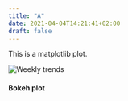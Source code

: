 ```yaml
---
title: "A"
date: 2021-04-04T14:21:41+02:00
draft: false
---
```

This is a matplotlib plot.

![Weekly trends](/images/WeeklyTrends.jpg)

#### Bokeh plot

<script type="text/javascript" src="https://cdn.bokeh.org/bokeh/release/bokeh-2.3.0.min.js" integrity="sha384-HjagQp6T0/7bxYTAXbLotF1MLAGWmhkY5siA1Gc/pcEgvgRPtMsRn0gQtMwGKiw1" crossorigin="anonymous"></script>
<script type="text/javascript">
            Bokeh.set_log_level("info");
</script>

<div class="bk-root" id="a80a4b88-6526-4893-bad1-ebec0b64c2ba" data-root-id="3284">
</div>
<script type="application/json" id="3644">
          {"f2dea735-1a8a-450b-b491-f1b1409f3980":{"defs":[{"extends":null,"module":null,"name":"DataModel","overrides":[],"properties":[]}],"roots":{"references":[{"attributes":{"below":[{"id":"3294"}],"center":[{"id":"3296"},{"id":"3300"}],"left":[{"id":"3297"}],"renderers":[{"id":"3319"},{"id":"3325"},{"id":"3331"},{"id":"3337"},{"id":"3343"},{"id":"3349"},{"id":"3355"},{"id":"3361"},{"id":"3367"},{"id":"3373"},{"id":"3379"},{"id":"3385"},{"id":"3391"},{"id":"3397"}],"right":[{"id":"3399"}],"title":{"id":"3285"},"toolbar":{"id":"3308"},"width":1000,"x_range":{"id":"3283"},"x_scale":{"id":"3290"},"y_range":{"id":"3288"},"y_scale":{"id":"3292"}},"id":"3284","subtype":"Figure","type":"Plot"},{"attributes":{"fill_alpha":{"value":0.1},"fill_color":{"value":"#9467bd"},"line_alpha":{"value":0.1},"line_color":{"value":"#9467bd"},"top":{"field":"LARCENY/THEFT"},"x":{"field":"Hour"}},"id":"3366","type":"VBar"},{"attributes":{"fill_alpha":{"value":0.1},"fill_color":{"value":"#c5b0d5"},"line_alpha":{"value":0.1},"line_color":{"value":"#c5b0d5"},"top":{"field":"VEHICLE THEFT"},"x":{"field":"Hour"}},"id":"3372","type":"VBar"},{"attributes":{},"id":"3306","type":"HelpTool"},{"attributes":{"fill_alpha":{"value":0.1},"fill_color":{"value":"#8c564b"},"line_alpha":{"value":0.1},"line_color":{"value":"#8c564b"},"top":{"field":"WEAPON LAWS"},"x":{"field":"Hour"}},"id":"3378","type":"VBar"},{"attributes":{"fill_color":{"value":"#c5b0d5"},"line_color":{"value":"#c5b0d5"},"top":{"field":"VEHICLE THEFT"},"x":{"field":"Hour"}},"id":"3370","type":"VBar"},{"attributes":{"fill_alpha":{"value":0.1},"fill_color":{"value":"#ff7f0e"},"line_alpha":{"value":0.1},"line_color":{"value":"#ff7f0e"},"top":{"field":"ASSAULT"},"x":{"field":"Hour"}},"id":"3330","type":"VBar"},{"attributes":{"source":{"id":"3282"}},"id":"3368","type":"CDSView"},{"attributes":{"fill_alpha":{"value":0.1},"fill_color":{"value":"#c5b0d5"},"line_alpha":{"value":0.1},"line_color":{"value":"#c5b0d5"},"top":{"field":"VEHICLE THEFT"},"x":{"field":"Hour"}},"id":"3371","type":"VBar"},{"attributes":{"source":{"id":"3282"}},"id":"3320","type":"CDSView"},{"attributes":{"source":{"id":"3282"}},"id":"3374","type":"CDSView"},{"attributes":{"fill_alpha":{"value":0.1},"fill_color":{"value":"#aec7e8"},"line_alpha":{"value":0.1},"line_color":{"value":"#aec7e8"},"top":{"field":"DRUG/NARCOTIC"},"x":{"field":"Hour"}},"id":"3323","type":"VBar"},{"attributes":{"data_source":{"id":"3282"},"glyph":{"id":"3370"},"hover_glyph":null,"muted":true,"muted_glyph":{"id":"3372"},"nonselection_glyph":{"id":"3371"},"view":{"id":"3374"}},"id":"3373","type":"GlyphRenderer"},{"attributes":{"source":{"id":"3282"}},"id":"3326","type":"CDSView"},{"attributes":{"data_source":{"id":"3282"},"glyph":{"id":"3322"},"hover_glyph":null,"muted":true,"muted_glyph":{"id":"3324"},"nonselection_glyph":{"id":"3323"},"view":{"id":"3326"}},"id":"3325","type":"GlyphRenderer"},{"attributes":{"fill_color":{"value":"#aec7e8"},"line_color":{"value":"#aec7e8"},"top":{"field":"DRUG/NARCOTIC"},"x":{"field":"Hour"}},"id":"3322","type":"VBar"},{"attributes":{"fill_color":{"value":"#8c564b"},"line_color":{"value":"#8c564b"},"top":{"field":"WEAPON LAWS"},"x":{"field":"Hour"}},"id":"3376","type":"VBar"},{"attributes":{"label":{"value":"TRESPASS"},"renderers":[{"id":"3355"}]},"id":"3406","type":"LegendItem"},{"attributes":{"fill_alpha":{"value":0.1},"fill_color":{"value":"#aec7e8"},"line_alpha":{"value":0.1},"line_color":{"value":"#aec7e8"},"top":{"field":"DRUG/NARCOTIC"},"x":{"field":"Hour"}},"id":"3324","type":"VBar"},{"attributes":{"fill_alpha":{"value":0.1},"fill_color":{"value":"#8c564b"},"line_alpha":{"value":0.1},"line_color":{"value":"#8c564b"},"top":{"field":"WEAPON LAWS"},"x":{"field":"Hour"}},"id":"3377","type":"VBar"},{"attributes":{"source":{"id":"3282"}},"id":"3380","type":"CDSView"},{"attributes":{"fill_alpha":{"value":0.1},"fill_color":{"value":"#c49c94"},"line_alpha":{"value":0.1},"line_color":{"value":"#c49c94"},"top":{"field":"DRIVING UNDER THE INFLUENCE"},"x":{"field":"Hour"}},"id":"3384","type":"VBar"},{"attributes":{"data_source":{"id":"3282"},"glyph":{"id":"3316"},"hover_glyph":null,"muted":true,"muted_glyph":{"id":"3318"},"nonselection_glyph":{"id":"3317"},"view":{"id":"3320"}},"id":"3319","type":"GlyphRenderer"},{"attributes":{"data_source":{"id":"3282"},"glyph":{"id":"3376"},"hover_glyph":null,"muted":true,"muted_glyph":{"id":"3378"},"nonselection_glyph":{"id":"3377"},"view":{"id":"3380"}},"id":"3379","type":"GlyphRenderer"},{"attributes":{"bottom_units":"screen","fill_alpha":0.5,"fill_color":"lightgrey","left_units":"screen","level":"overlay","line_alpha":1.0,"line_color":"black","line_dash":[4,4],"line_width":2,"right_units":"screen","syncable":false,"top_units":"screen"},"id":"3307","type":"BoxAnnotation"},{"attributes":{"fill_color":{"value":"#ff7f0e"},"line_color":{"value":"#ff7f0e"},"top":{"field":"ASSAULT"},"x":{"field":"Hour"}},"id":"3328","type":"VBar"},{"attributes":{"fill_color":{"value":"#c49c94"},"line_color":{"value":"#c49c94"},"top":{"field":"DRIVING UNDER THE INFLUENCE"},"x":{"field":"Hour"}},"id":"3382","type":"VBar"},{"attributes":{"fill_alpha":{"value":0.1},"fill_color":{"value":"#c49c94"},"line_alpha":{"value":0.1},"line_color":{"value":"#c49c94"},"top":{"field":"DRIVING UNDER THE INFLUENCE"},"x":{"field":"Hour"}},"id":"3383","type":"VBar"},{"attributes":{"fill_alpha":{"value":0.1},"fill_color":{"value":"#9467bd"},"line_alpha":{"value":0.1},"line_color":{"value":"#9467bd"},"top":{"field":"LARCENY/THEFT"},"x":{"field":"Hour"}},"id":"3365","type":"VBar"},{"attributes":{"source":{"id":"3282"}},"id":"3386","type":"CDSView"},{"attributes":{"fill_alpha":{"value":0.1},"fill_color":{"value":"#e377c2"},"line_alpha":{"value":0.1},"line_color":{"value":"#e377c2"},"top":{"field":"BURGLARY"},"x":{"field":"Hour"}},"id":"3390","type":"VBar"},{"attributes":{"data_source":{"id":"3282"},"glyph":{"id":"3382"},"hover_glyph":null,"muted":true,"muted_glyph":{"id":"3384"},"nonselection_glyph":{"id":"3383"},"view":{"id":"3386"}},"id":"3385","type":"GlyphRenderer"},{"attributes":{"fill_color":{"value":"#e377c2"},"line_color":{"value":"#e377c2"},"top":{"field":"BURGLARY"},"x":{"field":"Hour"}},"id":"3388","type":"VBar"},{"attributes":{"label":{"value":"PROSTITUTION"},"renderers":[{"id":"3397"}]},"id":"3413","type":"LegendItem"},{"attributes":{"fill_alpha":{"value":0.1},"fill_color":{"value":"#e377c2"},"line_alpha":{"value":0.1},"line_color":{"value":"#e377c2"},"top":{"field":"BURGLARY"},"x":{"field":"Hour"}},"id":"3389","type":"VBar"},{"attributes":{"source":{"id":"3282"}},"id":"3392","type":"CDSView"},{"attributes":{"fill_alpha":{"value":0.1},"fill_color":{"value":"#f7b6d2"},"line_alpha":{"value":0.1},"line_color":{"value":"#f7b6d2"},"top":{"field":"PROSTITUTION"},"x":{"field":"Hour"}},"id":"3396","type":"VBar"},{"attributes":{"data_source":{"id":"3282"},"glyph":{"id":"3388"},"hover_glyph":null,"muted":true,"muted_glyph":{"id":"3390"},"nonselection_glyph":{"id":"3389"},"view":{"id":"3392"}},"id":"3391","type":"GlyphRenderer"},{"attributes":{"fill_color":{"value":"#f7b6d2"},"line_color":{"value":"#f7b6d2"},"top":{"field":"PROSTITUTION"},"x":{"field":"Hour"}},"id":"3394","type":"VBar"},{"attributes":{"label":{"value":"BURGLARY"},"renderers":[{"id":"3391"}]},"id":"3412","type":"LegendItem"},{"attributes":{"fill_alpha":{"value":0.1},"fill_color":{"value":"#f7b6d2"},"line_alpha":{"value":0.1},"line_color":{"value":"#f7b6d2"},"top":{"field":"PROSTITUTION"},"x":{"field":"Hour"}},"id":"3395","type":"VBar"},{"attributes":{"source":{"id":"3282"}},"id":"3398","type":"CDSView"},{"attributes":{"data_source":{"id":"3282"},"glyph":{"id":"3394"},"hover_glyph":null,"muted":true,"muted_glyph":{"id":"3396"},"nonselection_glyph":{"id":"3395"},"view":{"id":"3398"}},"id":"3397","type":"GlyphRenderer"},{"attributes":{"label":{"value":"DISORDERLY CONDUCT"},"renderers":[{"id":"3343"}]},"id":"3404","type":"LegendItem"},{"attributes":{"label":{"value":"ROBBERY"},"renderers":[{"id":"3319"}]},"id":"3400","type":"LegendItem"},{"attributes":{"active_multi":null,"tools":[{"id":"3301"},{"id":"3302"},{"id":"3303"},{"id":"3304"},{"id":"3305"},{"id":"3306"}]},"id":"3308","type":"Toolbar"},{"attributes":{},"id":"3486","type":"CategoricalTickFormatter"},{"attributes":{"label":{"value":"DRIVING UNDER THE INFLUENCE"},"renderers":[{"id":"3385"}]},"id":"3411","type":"LegendItem"},{"attributes":{"fill_alpha":{"value":0.1},"fill_color":{"value":"#ff7f0e"},"line_alpha":{"value":0.1},"line_color":{"value":"#ff7f0e"},"top":{"field":"ASSAULT"},"x":{"field":"Hour"}},"id":"3329","type":"VBar"},{"attributes":{"source":{"id":"3282"}},"id":"3332","type":"CDSView"},{"attributes":{"fill_alpha":{"value":0.1},"fill_color":{"value":"#ffbb78"},"line_alpha":{"value":0.1},"line_color":{"value":"#ffbb78"},"top":{"field":"STOLEN PROPERTY"},"x":{"field":"Hour"}},"id":"3336","type":"VBar"},{"attributes":{"data_source":{"id":"3282"},"glyph":{"id":"3328"},"hover_glyph":null,"muted":true,"muted_glyph":{"id":"3330"},"nonselection_glyph":{"id":"3329"},"view":{"id":"3332"}},"id":"3331","type":"GlyphRenderer"},{"attributes":{"label":{"value":"VANDALISM"},"renderers":[{"id":"3349"}]},"id":"3405","type":"LegendItem"},{"attributes":{},"id":"3487","type":"AllLabels"},{"attributes":{"fill_color":{"value":"#ffbb78"},"line_color":{"value":"#ffbb78"},"top":{"field":"STOLEN PROPERTY"},"x":{"field":"Hour"}},"id":"3334","type":"VBar"},{"attributes":{"fill_alpha":{"value":0.1},"fill_color":{"value":"#ffbb78"},"line_alpha":{"value":0.1},"line_color":{"value":"#ffbb78"},"top":{"field":"STOLEN PROPERTY"},"x":{"field":"Hour"}},"id":"3335","type":"VBar"},{"attributes":{"source":{"id":"3282"}},"id":"3338","type":"CDSView"},{"attributes":{"fill_alpha":{"value":0.1},"fill_color":{"value":"#2ca02c"},"line_alpha":{"value":0.1},"line_color":{"value":"#2ca02c"},"top":{"field":"DISORDERLY CONDUCT"},"x":{"field":"Hour"}},"id":"3342","type":"VBar"},{"attributes":{"data_source":{"id":"3282"},"glyph":{"id":"3334"},"hover_glyph":null,"muted":true,"muted_glyph":{"id":"3336"},"nonselection_glyph":{"id":"3335"},"view":{"id":"3338"}},"id":"3337","type":"GlyphRenderer"},{"attributes":{"fill_color":{"value":"#2ca02c"},"line_color":{"value":"#2ca02c"},"top":{"field":"DISORDERLY CONDUCT"},"x":{"field":"Hour"}},"id":"3340","type":"VBar"},{"attributes":{"fill_alpha":{"value":0.1},"fill_color":{"value":"#2ca02c"},"line_alpha":{"value":0.1},"line_color":{"value":"#2ca02c"},"top":{"field":"DISORDERLY CONDUCT"},"x":{"field":"Hour"}},"id":"3341","type":"VBar"},{"attributes":{"source":{"id":"3282"}},"id":"3344","type":"CDSView"},{"attributes":{"fill_alpha":{"value":0.1},"fill_color":{"value":"#98df8a"},"line_alpha":{"value":0.1},"line_color":{"value":"#98df8a"},"top":{"field":"VANDALISM"},"x":{"field":"Hour"}},"id":"3348","type":"VBar"},{"attributes":{"data_source":{"id":"3282"},"glyph":{"id":"3340"},"hover_glyph":null,"muted":true,"muted_glyph":{"id":"3342"},"nonselection_glyph":{"id":"3341"},"view":{"id":"3344"}},"id":"3343","type":"GlyphRenderer"},{"attributes":{"label":{"value":"STOLEN PROPERTY"},"renderers":[{"id":"3337"}]},"id":"3403","type":"LegendItem"},{"attributes":{"fill_color":{"value":"#98df8a"},"line_color":{"value":"#98df8a"},"top":{"field":"VANDALISM"},"x":{"field":"Hour"}},"id":"3346","type":"VBar"},{"attributes":{"label":{"value":"WEAPON LAWS"},"renderers":[{"id":"3379"}]},"id":"3410","type":"LegendItem"},{"attributes":{"fill_alpha":{"value":0.1},"fill_color":{"value":"#98df8a"},"line_alpha":{"value":0.1},"line_color":{"value":"#98df8a"},"top":{"field":"VANDALISM"},"x":{"field":"Hour"}},"id":"3347","type":"VBar"},{"attributes":{"source":{"id":"3282"}},"id":"3350","type":"CDSView"},{"attributes":{"fill_alpha":{"value":0.1},"fill_color":{"value":"#d62728"},"line_alpha":{"value":0.1},"line_color":{"value":"#d62728"},"top":{"field":"TRESPASS"},"x":{"field":"Hour"}},"id":"3354","type":"VBar"},{"attributes":{"data_source":{"id":"3282"},"glyph":{"id":"3346"},"hover_glyph":null,"muted":true,"muted_glyph":{"id":"3348"},"nonselection_glyph":{"id":"3347"},"view":{"id":"3350"}},"id":"3349","type":"GlyphRenderer"},{"attributes":{"fill_color":{"value":"#d62728"},"line_color":{"value":"#d62728"},"top":{"field":"TRESPASS"},"x":{"field":"Hour"}},"id":"3352","type":"VBar"},{"attributes":{"source":{"id":"3282"}},"id":"3356","type":"CDSView"},{"attributes":{"label":{"value":"ASSAULT"},"renderers":[{"id":"3331"}]},"id":"3402","type":"LegendItem"},{"attributes":{"data":{"ASSAULT":{"__ndarray__":"ePIBiALkrD/TgDDGXaCoPyZKwO+iYKY/Y6fhOqD6lz+KhiM5hdSNP6B7yk61x4k/HgvGxrk6kD9X9fA+OTiXP/L5AXP9KaE/Z6MQRQZkoj8CIn2NnX+kP9tpsbcU0KU/q5IRpWMjqz8lJt4SAi2nP8dXeAHfqqc/xevRavwPqj++9y9HEEiqPzShPhkZgqs/KHiGVJqMqj/2lgK6kueqPwP2DcqCqqo/OgyoBR19qz8WSbv9XjWqPyNV4SHY+Kg/","dtype":"float64","order":"little","shape":[24]},"BURGLARY":{"__ndarray__":"GKeW/Sa0pD+JOtl2CZ6cP6YUYkUQOaA/JkvSE4EkoT9OvOPtPpueP9i0x58O3Zo/7Ihl93Tplz+ETNJGp1ygP3dkH50LtKg/8ySaFJftpj9Yws5k3ymlP1O5uarbTqQ/CXA7hK4aqj+LfDSIs/igP+qljwOuYKM/W6SWl9pDpj/eUPy8MOGpP/xS4NMLrLA/f9fqsI0ZsT/1B3AIXnarP4MJaXQxk6g/wWkmMPevpz9YVvyIycGmP/beBv+916Q/","dtype":"float64","order":"little","shape":[24]},"DISORDERLY CONDUCT":{"__ndarray__":"TnmwXnd0qj9zkUdV/najP1ujcoysj6A/Y/7N8Ue2kj+t64mzvfiOP+sUM9oWb64//sO7vNp8vj+gUeJnlPi5PxImnOgqMrM/Xgwqwi01qz/gc12mei+lP4pc37bP0aI/49wU3PvUnz/3PvUHTIqkPyk+3ABw5Z0/mMwbswUGoD+7W8av8yycPwG9jdRnPZo/qF+VFrzGoD8YiCU2OZiZP4t/HB5QXpY/dLSEvH4Dlz96yWVTGRGiPxVCq2c4f6I/","dtype":"float64","order":"little","shape":[24]},"DRIVING UNDER THE INFLUENCE":{"__ndarray__":"zZ7k+1jNvj9XRwkRMKy8P1SZsA2CU7k/AcPK6WVWqD/6ZhnjCaWRP3RsTdHgHoc/jhlIAuuNiT/6ZhnjCaWBP24QnMqEbYA/qMZCM/X8iz9bv1Kg1q90P0ESWG/MQII/oWqRLJlLhT8Bw8rpZVaIP6jGQjP1/Is/FBQUFBQUlD/xH9rCZfGfP29nSMzbGaI//L3F5GBRoz//ax7oDqqmP01zDnst960/tLvaVkcJsT8j7ROvG863P8xHOPoBIb0/","dtype":"float64","order":"little","shape":[24]},"DRUG/NARCOTIC":{"__ndarray__":"faElFCXBoT8oDIOp6iyVP45WW9V8K5E/aIVDPTtgiT9p4FmuSdaCP6I3M5sAOHU/psimbs0ghj+/tRTZ1K2ZPyt96hwP9KA/IORQMA+boz9GcKNZWEGkP/+J690zV6c/3Sk7uRZTqz8IVwfmAHOvP2SZufhfAa8/kmr0kWr0sT9dP72p3zS0P5gRuWdNLrU/u/yRjfVasj+xJjZKZyWvP+Caoiw7Gqc/eBptnuqooz8LM4v6B0GnP0RqWIcWgaQ/","dtype":"float64","order":"little","shape":[24]},"DRUNKENNESS":{"__ndarray__":"LbT9tG2qtD9PszZQPLKzP4o4jOQpA7I/PPD8m+eNmz8K5MOpqfuMPzYtGlcdaXQ/b802/hrHgj82LRpXHWmUP6HZb/BYWZE/BCHhZN/WlT/gPG/cINyWP8W94XgXVKA/5v9RIesAnj/Y14q3a2meP6w3xX/4CqE/MmOofD2DpD/n0FKR4KemP7H6p8TCL6g/NFwZ5yfCqz94WosdxdGpP8Ib4JgsBq8/zFHFLdcfsD9WRxoF/H2zP1ZHGgX8fbM/","dtype":"float64","order":"little","shape":[24]},"Hour":[0,1,2,3,4,5,6,7,8,9,10,11,12,13,14,15,16,17,18,19,20,21,22,23],"LARCENY/THEFT":{"__ndarray__":"bZnR5Tc0pD//6wQc9eGZP6zNFUM5pY8/pT89/jljhD9seHHYId56P4f/pv33Lns/+jQCUiGIhD8iqiPK1M6OP4rPct+3mJo/fmF+IZdjoD8wI6vB/BmlP7PmmgIKu6c/gLet/jnGrD+Nt0f6EM+pP1FZKg9vgao/ELMCT4hMrD8JAxv0pu+tP0LfyvXLI7E/MMdJbWlLtT80D1RCrjK0P+oBMYeLyLE/RtHOBh32rD8WqycBQwyrP15pJXgukqc/","dtype":"float64","order":"little","shape":[24]},"PROSTITUTION":{"__ndarray__":"x5kGwbKiwD8M9Hiuap64Pzgfg/MxOK8/uxK1K1G7oj/7E7A/AfuTP9Zd9gGvsYQ/juyWNkoggT+ypzzEXGh1P9Zd9gGvsXQ/aDvJSLjVZj9DhQ8LZox3P/oYnI/B+Yg/5AAhxX0toz8wrx48feaMPx/PVc0TQ5g/uhehexG6lz+VYec9v3CYPzkal6NxOZo/TfCHclrfpD8i5kKrwNizPyo14uRHl7A/2ZqUrUnZqj+8M3qpfk64P+5rmSxygMA/","dtype":"float64","order":"little","shape":[24]},"ROBBERY":{"__ndarray__":"iHa2eRpVrD+1pL332LyuP5ZaumWY5a4/gE3mpskioz/GzUfscA2YP/Y8u4/j15M/9IFkB9qIkj8pZ4W7X/GQP6vAlpx+O5Q/0foOM0uslj+alwyo5uqaP7yYTN/Ks54/NZAyH9Qyoj980x6zUCejP9jyt/2iAKQ/07l/nrpYpT+x8Zo1myioP7VrYikUJKg/HLSo19o+qj8zS6wWunKrP7WkvffYvK4/o9AhmPKhsT8m7b3H5vWwP8BfzqEpKrA/","dtype":"float64","order":"little","shape":[24]},"STOLEN PROPERTY":{"__ndarray__":"9anfyZnEpj966bbuRC6hP5hCDznKK54/EaKV4WwGmD/EKZzYd4iUP3rptu5ELpE/g5HzS4uZkT8guvp8N7mYP3xKWSH36Zw/ZGEpFfYzoD+W4WwGGHCiP+nJjk2RNaY/S8oVMNWtqj9tMvSFLDesP41+SMyirq0/hw4gjh5nrT/AGhbNpfyvP2eLeKzHTrA/ck8/Ge/LsD9nwstHqO+rPy621QghWqk/FfYzEBA8qD8EwkRlZHenP8INEsmWdqQ/","dtype":"float64","order":"little","shape":[24]},"TRESPASS":{"__ndarray__":"57mkxcwSnT9f8kxdZ/eUPwwANnpKL5o/bYs7lBnOlT/AfVJ3NpaQP3KVlTemhaM/U14LeHv8sj8QuE/qzsayP+offgJJirA/57mkxcwSrT+Fs75e8cOpP3ca0Cc/7ag/wiHT3UbWqj8oCXPOqkypP+Y+xHjAYqU/NnnB61iTpz9yvjVRqhWmP/TXsq9yOaY/NVAh0lQDpT+8c/jTqd6iPyzBjD4v5KE/yuNG8VcloT9cY9MG5++eP6EOPOZZAZ4/","dtype":"float64","order":"little","shape":[24]},"VANDALISM":{"__ndarray__":"TqAoh2jlqz8yjehTBY2jP/pkh7kDM6I/bw/q82CHmj9dwhHW6yKSP9yhpbWaDI4/6Ja+AfF5kT+/L+LI0hyWP2eAVoDaEaA/IE512FOJnj+SHCYnJUSgPzTaRAMwcZ4/Q1uxCxhGpD+DcwoHQFagP87ItxK5AKI/Bvk7GLpfpT+jo9Rm0XSnPy6YDT/U364/wAKxYbissj+AVoDaEZCxP53Foqv30bA/+z95vejHsD8K6ZTdzbWwP4Or//Q7ea4/","dtype":"float64","order":"little","shape":[24]},"VEHICLE THEFT":{"__ndarray__":"c+ggyxZpoj9YPmqBJcmYP74l0odSspI/MI4DJJuPiD+jRWBRQ6OEPyA0UtJWjoQ/51UoFKt3jz/f6NfTITGXPw7rQUzY7aA/nzHn+7D1oD9g9Q+mwhSgP2eYG9Npypw/d/yZIKkWpj8OwTDc0MWeP23FBM09P6I/VW9PwfcGpj8KrbeGPhirPxhCGxRQorE/F81W0FhrtT8CQGdGtdGyP21gYsPMdrQ/J7wQ2qCAsj8/jd9naRO0P0UlwKk5dLA/","dtype":"float64","order":"little","shape":[24]},"WEAPON LAWS":{"__ndarray__":"8nZe4h38qz9XW0yf4jekP40nh97oY6E/jGHJbQdQmD+A3BijaKGQP276w+2vOIE/TQdDjJX5hz9ngH67hgiWPwkW1jDr/Jg/24melO8UoD/6tmGFKECgP4O23IOMr6E/x+GLblWYpz8GPBJQx+6nP7Elc9h4Iac/nmC/as8uqz/yk/8pLXKvP8n1kd6Xkq8/Y5y3okH9sD93a25IDO2wP3XCUR86T6s/75yaAfrtqj94ubZHbdOvP72NglsIWqs/","dtype":"float64","order":"little","shape":[24]}},"selected":{"id":"3492"},"selection_policy":{"id":"3491"}},"id":"3282","type":"ColumnDataSource"},{"attributes":{"fill_alpha":{"value":0.1},"fill_color":{"value":"#d62728"},"line_alpha":{"value":0.1},"line_color":{"value":"#d62728"},"top":{"field":"TRESPASS"},"x":{"field":"Hour"}},"id":"3353","type":"VBar"},{"attributes":{"fill_alpha":{"value":0.1},"fill_color":{"value":"#ff9896"},"line_alpha":{"value":0.1},"line_color":{"value":"#ff9896"},"top":{"field":"DRUNKENNESS"},"x":{"field":"Hour"}},"id":"3360","type":"VBar"},{"attributes":{"data_source":{"id":"3282"},"glyph":{"id":"3352"},"hover_glyph":null,"muted":true,"muted_glyph":{"id":"3354"},"nonselection_glyph":{"id":"3353"},"view":{"id":"3356"}},"id":"3355","type":"GlyphRenderer"},{"attributes":{"fill_color":{"value":"#ff9896"},"line_color":{"value":"#ff9896"},"top":{"field":"DRUNKENNESS"},"x":{"field":"Hour"}},"id":"3358","type":"VBar"},{"attributes":{"source":{"id":"3282"}},"id":"3362","type":"CDSView"},{"attributes":{"label":{"value":"DRUG/NARCOTIC"},"renderers":[{"id":"3325"}]},"id":"3401","type":"LegendItem"},{"attributes":{"fill_alpha":{"value":0.1},"fill_color":{"value":"#ff9896"},"line_alpha":{"value":0.1},"line_color":{"value":"#ff9896"},"top":{"field":"DRUNKENNESS"},"x":{"field":"Hour"}},"id":"3359","type":"VBar"},{"attributes":{"label":{"value":"VEHICLE THEFT"},"renderers":[{"id":"3373"}]},"id":"3409","type":"LegendItem"},{"attributes":{"data_source":{"id":"3282"},"glyph":{"id":"3358"},"hover_glyph":null,"muted":true,"muted_glyph":{"id":"3360"},"nonselection_glyph":{"id":"3359"},"view":{"id":"3362"}},"id":"3361","type":"GlyphRenderer"},{"attributes":{"fill_color":{"value":"#9467bd"},"line_color":{"value":"#9467bd"},"top":{"field":"LARCENY/THEFT"},"x":{"field":"Hour"}},"id":"3364","type":"VBar"},{"attributes":{},"id":"3491","type":"UnionRenderers"},{"attributes":{},"id":"3489","type":"BasicTickFormatter"},{"attributes":{"click_policy":"mute","items":[{"id":"3400"},{"id":"3401"},{"id":"3402"},{"id":"3403"},{"id":"3404"},{"id":"3405"},{"id":"3406"},{"id":"3407"},{"id":"3408"},{"id":"3409"},{"id":"3410"},{"id":"3411"},{"id":"3412"},{"id":"3413"}],"label_text_font_size":"8pt","location":[0,-10]},"id":"3399","type":"Legend"},{"attributes":{},"id":"3302","type":"WheelZoomTool"},{"attributes":{},"id":"3490","type":"AllLabels"},{"attributes":{},"id":"3492","type":"Selection"},{"attributes":{"factors":["0","1","2","3","4","5","6","7","8","9","10","11","12","13","14","15","16","17","18","19","20","21","22","23"]},"id":"3283","type":"FactorRange"},{"attributes":{},"id":"3298","type":"BasicTicker"},{"attributes":{"fill_color":{"value":"#1f77b4"},"line_color":{"value":"#1f77b4"},"top":{"field":"ROBBERY"},"x":{"field":"Hour"}},"id":"3316","type":"VBar"},{"attributes":{"data_source":{"id":"3282"},"glyph":{"id":"3364"},"hover_glyph":null,"muted":true,"muted_glyph":{"id":"3366"},"nonselection_glyph":{"id":"3365"},"view":{"id":"3368"}},"id":"3367","type":"GlyphRenderer"},{"attributes":{"label":{"value":"LARCENY/THEFT"},"renderers":[{"id":"3367"}]},"id":"3408","type":"LegendItem"},{"attributes":{"fill_alpha":{"value":0.1},"fill_color":{"value":"#1f77b4"},"line_alpha":{"value":0.1},"line_color":{"value":"#1f77b4"},"top":{"field":"ROBBERY"},"x":{"field":"Hour"}},"id":"3317","type":"VBar"},{"attributes":{"label":{"value":"DRUNKENNESS"},"renderers":[{"id":"3361"}]},"id":"3407","type":"LegendItem"},{"attributes":{"text":"Distribution of crimes per hour"},"id":"3285","type":"Title"},{"attributes":{"fill_alpha":{"value":0.1},"fill_color":{"value":"#1f77b4"},"line_alpha":{"value":0.1},"line_color":{"value":"#1f77b4"},"top":{"field":"ROBBERY"},"x":{"field":"Hour"}},"id":"3318","type":"VBar"},{"attributes":{},"id":"3301","type":"PanTool"},{"attributes":{},"id":"3288","type":"DataRange1d"},{"attributes":{},"id":"3290","type":"CategoricalScale"},{"attributes":{"axis":{"id":"3297"},"dimension":1,"ticker":null},"id":"3300","type":"Grid"},{"attributes":{"axis_label":"Hour","formatter":{"id":"3486"},"major_label_policy":{"id":"3487"},"ticker":{"id":"3295"}},"id":"3294","type":"CategoricalAxis"},{"attributes":{},"id":"3292","type":"LinearScale"},{"attributes":{},"id":"3295","type":"CategoricalTicker"},{"attributes":{"axis":{"id":"3294"},"ticker":null},"id":"3296","type":"Grid"},{"attributes":{"overlay":{"id":"3307"}},"id":"3303","type":"BoxZoomTool"},{"attributes":{},"id":"3304","type":"SaveTool"},{"attributes":{},"id":"3305","type":"ResetTool"},{"attributes":{"axis_label":"% of crimes","formatter":{"id":"3489"},"major_label_policy":{"id":"3490"},"ticker":{"id":"3298"}},"id":"3297","type":"LinearAxis"}],"root_ids":["3284"]},"title":"Bokeh Application","version":"2.3.0"}}
        </script>
        <script type="text/javascript">
          (function() {
            var fn = function() {
              Bokeh.safely(function() {
                (function(root) {
                  function embed_document(root) {
                  var docs_json = document.getElementById('3644').textContent;
                  var render_items = [{"docid":"f2dea735-1a8a-450b-b491-f1b1409f3980","root_ids":["3284"],"roots":{"3284":"a80a4b88-6526-4893-bad1-ebec0b64c2ba"}}];
                  root.Bokeh.embed.embed_items(docs_json, render_items);
                  }
                  if (root.Bokeh !== undefined) {
                    embed_document(root);
                  } else {
                    var attempts = 0;
                    var timer = setInterval(function(root) {
                      if (root.Bokeh !== undefined) {
                        clearInterval(timer);
                        embed_document(root);
                      } else {
                        attempts++;
                        if (attempts > 100) {
                          clearInterval(timer);
                          console.log("Bokeh: ERROR: Unable to run BokehJS code because BokehJS library is missing");
                        }
                      }
                    }, 10, root)
                  }
                })(window);
              });
            };
            if (document.readyState != "loading") fn();
            else document.addEventListener("DOMContentLoaded", fn);
          })();
        </script>